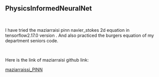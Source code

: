 <!DOCTYPE html>
<html lang="en">
<head>
  <meta name = "viewport" content = "width=device=width" />
</head>
<body>
  
  <br>
  <h2>     PhysicsInformedNeuralNet</h2>
  <br>
  <p>I have tried the maziarraisi pinn navier_stokes 2d equation in tensorflow2.17.0 version . And also practiced the burgers equation of my department seniors code.</p>
  </br>
  <p>Here is the link of maziarraisi github link:</p>
  <a href="https://github.com/maziarraissi/PINNs">maziarraissi_PINN </a>
  
</body>
</html>
